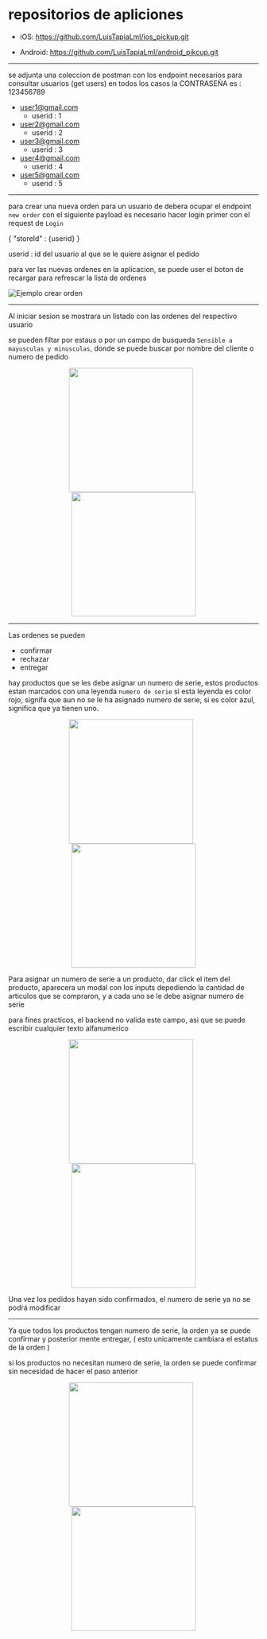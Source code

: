 # repositorios de apliciones

- iOS: https://github.com/LuisTapiaLml/ios_pickup.git

- Android: https://github.com/LuisTapiaLml/android_pikcup.git

---
se adjunta una coleccion de postman con los endpoint necesarios para consultar usuarios (get users)
en todos los casos la CONTRASEÑA es : 123456789

- user1@gmail.com 
    - userid : 1
- user2@gmail.com 
    - userid : 2
- user3@gmail.com
    - userid : 3
- user4@gmail.com
    - userid : 4
- user5@gmail.com
    - userid : 5



---

para crear una nueva orden para un usuario de debera ocupar el endpoint `new order`
con el siguiente payload
es necesario hacer login primer con el request de `Login`

{
    "storeId" : {userid}
}

userid : id del usuario al que se le quiere asignar el pedido

para ver las nuevas ordenes en la aplicacion, se puede user el boton de recargar
para refrescar la lista de ordenes

![Ejemplo crear orden](https://res.cloudinary.com/dslnjpd7t/image/upload/v1751857130/pikcup/create_order.png)

---

Al iniciar sesion se mostrara un listado con las ordenes del respectivo usuario

se pueden filtar por estaus o por un campo de busqueda `Sensible a mayusculas y minusculas`, donde se puede buscar por nombre del cliente o numero de pedido

<p align="center">
  <img src="https://res.cloudinary.com/dslnjpd7t/image/upload/v1751857938/pikcup/Captura_de_pantalla_2025-07-06_a_la_s_9.11.58_p.m._ypqh0b.png" width="250" style="margin-right: 10px;" />
  <img src="https://res.cloudinary.com/dslnjpd7t/image/upload/v1751857892/pikcup/orders%20android.png" width="250" />
</p>

---


Las ordenes se pueden

- confirmar
- rechazar 
- entregar


hay productos que se les debe asignar un numero de serie,
estos productos estan marcados con una leyenda `numero de serie`
si esta leyenda es color rojo, signifa que aun no se le ha asignado numero de serie, si es color azul, significa que ya tienen uno.

<p align="center">
  <img src="https://res.cloudinary.com/dslnjpd7t/image/upload/v1751857314/pikcup/num_serie_ios.png" width="250" style="margin-right: 10px;" />
  <img src="https://res.cloudinary.com/dslnjpd7t/image/upload/v1751857386/pikcup/num_serie_android.png" width="250" />
</p>



Para asignar un numero de serie a un producto, dar click el item del producto, aparecera un modal con los inputs depediendo la cantidad de articulos que se compraron, y a cada uno se le debe asignar numero de serie

para fines practicos, el backend no valida este campo, asi que se puede escribir cualquier texto alfanumerico


<p align="center">
  <img src="https://res.cloudinary.com/dslnjpd7t/image/upload/v1751857597/pikcup/add%20num%20serie%20ios.png" width="250" style="margin-right: 10px;" />
  <img src="https://res.cloudinary.com/dslnjpd7t/image/upload/v1751857697/pikcup/add%20num%20serie%20android.png" width="250" />
</p>

Una vez los pedidos hayan sido confirmados, el numero de serie ya no se podrá modificar

---

Ya que  todos los productos tengan numero de serie, la orden ya se puede confirmar y posterior mente entregar, ( esto unicamente cambiara el estatus de la orden ) 

si los productos no necesitan numero de serie, la orden se puede confirmar sin necesidad de hacer el paso anterior

<p align="center">
  <img src="https://res.cloudinary.com/dslnjpd7t/image/upload/v1751858424/pikcup/Captura_de_pantalla_2025-07-06_a_la_s_9.19.35_p.m._yoxtj3.png" width="250" style="margin-right: 10px;" />
  <img src="https://res.cloudinary.com/dslnjpd7t/image/upload/v1751858354/pikcup/Captura_de_pantalla_2025-07-06_a_la_s_9.16.35_p.m._nh61fm.png" width="250" />
</p>
